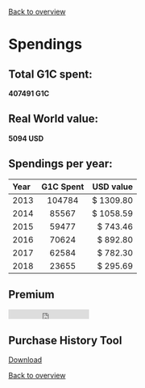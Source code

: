 [Back to overview](../README.md)

# Spendings

## Total G1C spent: 
**407491 G1C**

## Real World value: 
**5094 USD**

## Spendings per year: 

Year|G1C Spent|USD value
:-----|:-----:|-----:
2013|104784|$ 1309.80
2014|85567|$ 1058.59
2015|59477|$ 743.46
2016|70624|$ 892.80
2017|62584|$ 782.30
2018|23655|$ 295.69

## Premium
<iframe sandbox src="https://free.timeanddate.com/countdown/i5k52huj/n1248/cf11/cm0/cu2/ct0/cs1/ca2/co0/cr2/ss0/cacf0e7d5/cpc000/pct/tcfff/fs100/szw320/szh135/iso2023-04-15T23:00:00" allowTransparency="true" frameborder="0" width="160" height="19"></iframe>
<br>


## Purchase History Tool
[Download](https://www.dropbox.com/s/0plpt0rtcogqe8a/APB%20Purchase%20History%20Tool.zip?dl=1)

[Back to overview](../README.md)
